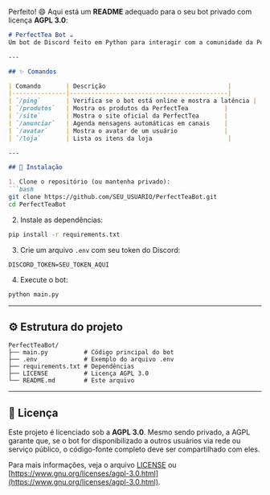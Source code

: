 Perfeito! 😄 Aqui está um **README** adequado para o seu bot privado com licença **AGPL 3.0**:

````markdown
# PerfectTea Bot ☕
Um bot de Discord feito em Python para interagir com a comunidade da PerfectTea.

---

## ✨ Comandos

| Comando       | Descrição                                  |
|---------------|--------------------------------------------|
| `/ping`       | Verifica se o bot está online e mostra a latência |
| `/produtos`   | Mostra os produtos da PerfectTea          |
| `/site`       | Mostra o site oficial da PerfectTea       |
| `/anunciar`   | Agenda mensagens automáticas em canais    |
| `/avatar`     | Mostra o avatar de um usuário             |
| `/loja`       | Lista os itens da loja                     |

---

## 🚀 Instalação

1. Clone o repositório (ou mantenha privado):
```bash
git clone https://github.com/SEU_USUARIO/PerfectTeaBot.git
cd PerfectTeaBot
````

2. Instale as dependências:

```bash
pip install -r requirements.txt
```

3. Crie um arquivo `.env` com seu token do Discord:

```
DISCORD_TOKEN=SEU_TOKEN_AQUI
```

4. Execute o bot:

```bash
python main.py
```

---

## ⚙ Estrutura do projeto

```
PerfectTeaBot/
├── main.py          # Código principal do bot
├── .env             # Exemplo do arquivo .env
├── requirements.txt # Dependências
├── LICENSE          # Licença AGPL 3.0
└── README.md        # Este arquivo
```

---

## 📜 Licença

Este projeto é licenciado sob a **AGPL 3.0**.
Mesmo sendo privado, a AGPL garante que, se o bot for disponibilizado a outros usuários via rede ou serviço público, o código-fonte completo deve ser compartilhado com eles.

Para mais informações, veja o arquivo [LICENSE](LICENSE) ou [https://www.gnu.org/licenses/agpl-3.0.html](https://www.gnu.org/licenses/agpl-3.0.html).

